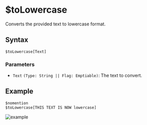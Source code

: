 # $toLowercase
Converts the provided text to lowercase format.

## Syntax
```
$toLowercase[Text]
```

### Parameters
- `Text` `(Type: String || Flag: Emptiable)`: The text to convert.

## Example
```
$nomention
$toLowercase[THIS TEXT IS NOW lowercase]
```
![example](https://user-images.githubusercontent.com/69215413/125359116-d4ede900-e337-11eb-827b-5c0dcbe2ffbf.png)
